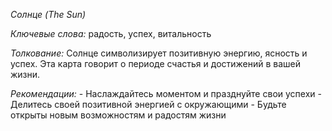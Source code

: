 *Солнце \(The Sun\)*

*Ключевые слова:* радость, успех, витальность

*Толкование:* 
Солнце символизирует позитивную энергию, ясность и успех\. Эта карта говорит о периоде счастья и достижений в вашей жизни\.

*Рекомендации:*
\- Наслаждайтесь моментом и празднуйте свои успехи
\- Делитесь своей позитивной энергией с окружающими
\- Будьте открыты новым возможностям и радостям жизни
